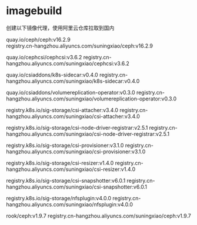# imagebuild
创建以下镜像代理，使用阿里云仓库拉取到国内

 quay.io/ceph/ceph:v16.2.9  
registry.cn-hangzhou.aliyuncs.com/suningxiao/ceph:v16.2.9

 quay.io/cephcsi/cephcsi:v3.6.2 
registry.cn-hangzhou.aliyuncs.com/suningxiao/cephcsi:v3.6.2

quay.io/csiaddons/k8s-sidecar:v0.4.0 
registry.cn-hangzhou.aliyuncs.com/suningxiao/k8s-sidecar:v0.4.0

quay.io/csiaddons/volumereplication-operator:v0.3.0 
registry.cn-hangzhou.aliyuncs.com/suningxiao/volumereplication-operator:v0.3.0

registry.k8s.io/sig-storage/csi-attacher:v3.4.0 
registry.cn-hangzhou.aliyuncs.com/suningxiao/csi-attacher:v3.4.0

registry.k8s.io/sig-storage/csi-node-driver-registrar:v2.5.1 
registry.cn-hangzhou.aliyuncs.com/suningxiao/csi-node-driver-registrar:v2.5.1

registry.k8s.io/sig-storage/csi-provisioner:v3.1.0 
registry.cn-hangzhou.aliyuncs.com/suningxiao/csi-provisioner:v3.1.0

registry.k8s.io/sig-storage/csi-resizer:v1.4.0 
registry.cn-hangzhou.aliyuncs.com/suningxiao/csi-resizer:v1.4.0

registry.k8s.io/sig-storage/csi-snapshotter:v6.0.1 
registry.cn-hangzhou.aliyuncs.com/suningxiao/csi-snapshotter:v6.0.1

registry.k8s.io/sig-storage/nfsplugin:v4.0.0 
registry.cn-hangzhou.aliyuncs.com/suningxiao/nfsplugin:v4.0.0

rook/ceph:v1.9.7 
registry.cn-hangzhou.aliyuncs.com/suningxiao/ceph:v1.9.7
